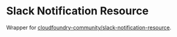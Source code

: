 # Slack Notification Resource

Wrapper for [cloudfoundry-community/slack-notification-resource](https://github.com/cloudfoundry-community/slack-notification-resource).
